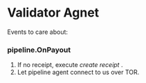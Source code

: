 # Validator Agnet

Events to care about:

### pipeline.OnPayout

1. If no receipt, execute *create receipt* .
1. Let pipeline agent connect to us over TOR.
